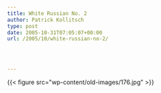 ```yaml
---
title: White Russian No. 2
author: Patrick Kollitsch
type: post
date: 2005-10-31T07:05:07+00:00
url: /2005/10/white-russian-no-2/




---
```

{{< figure src="wp-content/old-images/176.jpg" >}}
